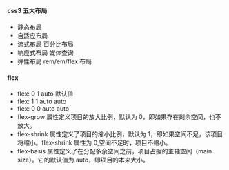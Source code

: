 #### css3 五大布局

- 静态布局
- 自适应布局
- 流式布局 百分比布局
- 响应式布局 媒体查询
- 弹性布局 rem/em/flex 布局

#### flex

- flex: 0 1 auto 默认值
- flex: 1 1 auto auto
- flex: 0 0 auto auto
- flex-grow 属性定义项目的放大比例，默认为 0，即如果存在剩余空间，也不放大。
- flex-shrink 属性定义了项目的缩小比例，默认为 1，即如果空间不足，该项目将缩小。flex-shrink 属性为 0,空间不足时，项目不缩小。
- flex-basis 属性定义了在分配多余空间之前，项目占据的主轴空间（main size）。它的默认值为 auto，即项目的本来大小。
